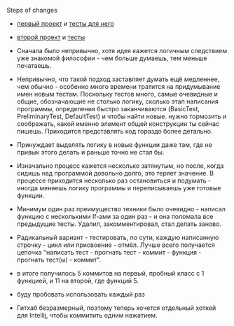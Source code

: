 Steps of changes

- [первый проект](https://github.com/zrdpsh/WH/blob/main/TimeOfLifeRefactored/src/main/java/org/example/RomanToArabic.java) и [тесты для него](https://github.com/zrdpsh/WH/blob/main/TimeOfLifeRefactored/src/main/java/org/example/RomanToArabicTests.java)
- [второй проект](https://github.com/zrdpsh/WH/blob/main/TimeOfLifeRefactored/src/main/java/org/example/WordCounter.java) и [тесты](https://github.com/zrdpsh/WH/blob/main/TimeOfLifeRefactored/src/main/java/org/example/WordCounterTests.java)

- Сначала было непривычно, хотя идея кажется логичным следствием уже знакомой философии - чем больше думаешь, тем меньше печатаешь.

- Непривычно, что такой подход заставляет думать ещё медленнее, чем обычно - особенно много времени тратится на придумывание имен новым тестам. Поскольку тестов много, самые очевидные и общие, обозначающие не столько логику, сколько этап написания программы, определения быстро заканчиваются (BasicTest, PreliminaryTest, DefaultTest) и чтобы найти новые. нужно тормозить и соображать, какой именно элемент общей конструкции ты сейчас пишешь. Приходится представлять код гораздо более детально.

- Принуждает выделять логику в новые функции даже там, где не привык этого делать и раньше точно не стал бы.

- Изначально процесс кажется несколько затянутым, но после, когда сидишь над программой довольно долго, это теряет значение. В процессе приходится несколько раз остановиться и подумать - иногда меняешь логику программы и переписываешь уже готовые функции.

- Минимум один раз преимущество техники было очевидно - написал функцию с несколькими If-ами за один раз - и она  поломала все предыдущие тесты. Удалил, закомментировал, стал делать заново.

- Радикальный вариант - тестировать, по сути, каждую написанную строчку - цикл или присвоение - отмёл. Лучше всего получается цепочка "написать тест - прогнать тест - коммит - функция - прогнать тест(ы) - коммит".

- в итоге получилось 5 коммитов на первый, пробный класс с 1 функцией, и 11 на второй, где функций 5.

- буду пробовать использовать каждый раз

- Гитхаб безразмерный, поэтому теперь хочется отдельный хоткей для Intellij, чтобы коммитить одним нажатием.
